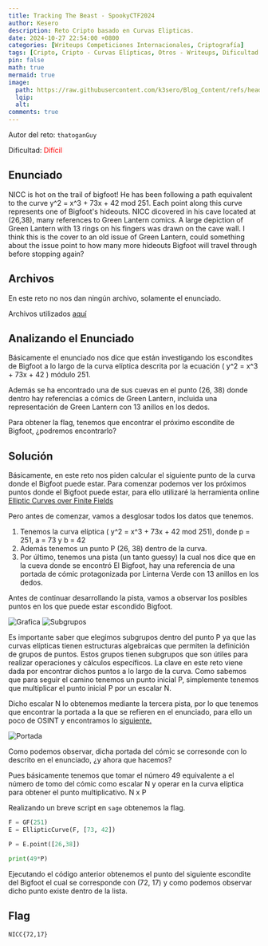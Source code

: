 ```yaml
---
title: Tracking The Beast - SpookyCTF2024
author: Kesero
description: Reto Cripto basado en Curvas Elipticas.
date: 2024-10-27 22:54:00 +0800
categories: [Writeups Competiciones Internacionales, Criptografía]
tags: [Cripto, Cripto - Curvas Elípticas, Otros - Writeups, Dificultad - Difícil, SpookyCTF]
pin: false
math: true
mermaid: true
image:
  path: https://raw.githubusercontent.com/k3sero/Blog_Content/refs/heads/main/Competiciones_Internacionales_Writeups/2024/Cripto/Spookyctf2024/Tracking_The_Best/Tracking_The_Beast.png
  lqip: 
  alt: 
comments: true
---
```


Autor del reto: `thatoganGuy`

Dificultad: <font color=red>Difícil</font>

## Enunciado

NICC is hot on the trail of bigfoot! He has been following a path equivalent to the curve y^2 = x^3 + 73x + 42 mod 251. Each point along this curve represents one of Bigfoot's hideouts. NICC dicovered in his cave located at (26,38), many references to Green Lantern comics. A large depiction of Green Lantern with 13 rings on his fingers was drawn on the cave wall. I think this is the cover to an old issue of Green Lantern, could something about the issue point to how many more hideouts Bigfoot will travel through before stopping again?


## Archivos

En este reto no nos dan ningún archivo, solamente el enunciado.

Archivos utilizados [aquí](https://github.com/k3sero/Blog_Content/tree/main/Competiciones_Internacionales_Writeups/2024/Cripto/Spookyctf2024/Tracking_The_Best)

## Analizando el Enunciado

Básicamente el enunciado nos dice que están investigando los escondites de Bigfoot a lo largo de la curva elíptica descrita por la ecuación \( y^2 = x^3 + 73x + 42 \) módulo 251.

Además se ha encontrado una de sus cuevas en el punto (26, 38) donde dentro hay referencias a cómics de Green Lantern, incluida una representación de Green Lantern con 13 anillos en los dedos. 

Para obtener la flag, tenemos que encontrar el próximo escondite de Bigfoot, ¿podremos encontrarlo?

## Solución

Básicamente, en este reto nos piden calcular el siguiente punto de la curva donde el Bigfoot puede estar. Para comenzar podemos ver los próximos puntos donde el Bigfoot puede estar, para ello utilizaré la herramienta online [Elliptic Curves over Finite Fields](https://graui.de/code/elliptic2/)

Pero antes de comenzar, vamos a desglosar todos los datos que tenemos.

1. Tenemos la curva elíptica \( y^2 = x^3 + 73x + 42 mod 251\), donde p = 251, a = 73 y b = 42
2. Además tenemos un punto P (26, 38) dentro de la curva.
3. Por último, tenemos una pista (un tanto guessy) la cual nos dice que en la cueva donde se encontró El Bigfoot, hay una referencia de una portada de cómic protagonizada por Linterna Verde con 13 anillos en los dedos.

Antes de continuar desarrollando la pista, vamos a observar los posibles puntos en los que puede estar escondido Bigfoot.

![Grafica](https://raw.githubusercontent.com/k3sero/Blog_Content/refs/heads/main/Competiciones_Internacionales_Writeups/2024/Cripto/Spookyctf2024/Tracking_The_Best/Grafica.png)
![Subgrupos](https://raw.githubusercontent.com/k3sero/Blog_Content/refs/heads/main/Competiciones_Internacionales_Writeups/2024/Cripto/Spookyctf2024/Tracking_The_Best/Subgrupos.png)

Es importante saber que elegimos subgrupos dentro del punto P ya que las curvas elípticas tienen estructuras algebraicas que permiten la definición de grupos de puntos. Estos grupos tienen subgrupos que son útiles para realizar operaciones y cálculos específicos. La clave en este reto viene dada por encontrar dichos puntos a lo largo de la curva. Como sabemos que para seguir el camino tenemos un punto inicial P, simplemente tenemos que multiplicar el punto inicial P por un escalar N.

Dicho escalar N lo obtenemos mediante la tercera pista, por lo que tenemos que encontrar la portada a la que se refieren en el enunciado, para ello un poco de OSINT y encontramos lo [siguiente.](https://www.reddit.com/r/comicbooks/comments/a6prip/green_lantern_49_cover_art_by_darryl_banks/)

![Portada](https://raw.githubusercontent.com/k3sero/Blog_Content/refs/heads/main/Competiciones_Internacionales_Writeups/2024/Cripto/Spookyctf2024/Tracking_The_Best/portada.png)

Como podemos observar, dicha portada del cómic se corresonde con lo descrito en el enunciado, ¿y ahora que hacemos?

Pues básicamente tenemos que tomar el número 49 equivalente a el número de tomo del cómic como escalar N y operar en la curva elíptica para obtener el punto multiplicativo. N x P

Realizando un breve script en `sage` obtenemos la flag.

```python
F = GF(251)
E = EllipticCurve(F, [73, 42])

P = E.point([26,38])

print(49*P)
```
Ejecutando el código anterior obtenemos el punto del siguiente escondite del Bigfoot el cual se corresponde con (72, 17) y como podemos observar dicho punto existe dentro de la lista.

## Flag

`NICC{72,17}`